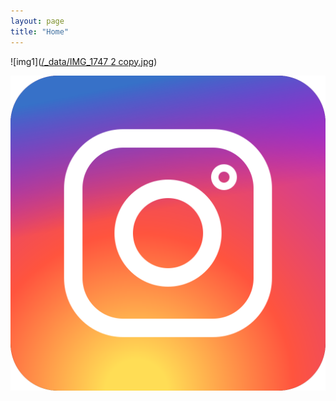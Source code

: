 ```yaml
---
layout: page
title: "Home"
---
```




![img1]([/_data/IMG_1747 2 copy.jpg](https://github.com/GijungLee/gijunglee.github.io/blob/master/_data/IMG_1747%202%20copy.jpg))

![img2](/_data/instagram.svg)
